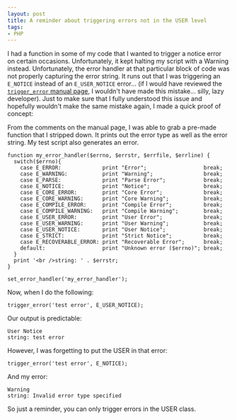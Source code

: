 ```yaml
---
layout: post
title: A reminder about triggering errors not in the USER level
tags:
- PHP
---
```

I had a function in some of my code that I wanted to trigger a notice error on certain occasions.  Unfortunately, it kept halting my script with a Warning instead.  Unfortunately, the error handler at that particular block of code was not properly capturing the error string.  It runs out that I was triggering an `E_NOTICE` instead of an `E_USER_NOTICE` error... (if I would have reviewed the [`trigger_error` manual page](http://us2.php.net/trigger_error), I wouldn't have made this mistake... silly, lazy developer).  Just to make sure that I fully understood this issue and hopefully wouldn't make the same mistake again, I made a quick proof of concept:

From the comments on the manual page, I was able to grab a pre-made function that I stripped down.  It prints out the error type as well as the error string.  My test script also generates an error.

```php?start_inline=1
function my_error_handler($errno, $errstr, $errfile, $errline) {
  switch($errno){
    case E_ERROR:             print "Error";                  break;
    case E_WARNING:           print "Warning";                break;
    case E_PARSE:             print "Parse Error";            break;
    case E_NOTICE:            print "Notice";                 break;
    case E_CORE_ERROR:        print "Core Error";             break;
    case E_CORE_WARNING:      print "Core Warning";           break;
    case E_COMPILE_ERROR:     print "Compile Error";          break;
    case E_COMPILE_WARNING:   print "Compile Warning";        break;
    case E_USER_ERROR:        print "User Error";             break;
    case E_USER_WARNING:      print "User Warning";           break;
    case E_USER_NOTICE:       print "User Notice";            break;
    case E_STRICT:            print "Strict Notice";          break;
    case E_RECOVERABLE_ERROR: print "Recoverable Error";      break;
    default:                  print "Unknown error ($errno)"; break;
  }
  print '<br />string: ' . $errstr;
}
 
set_error_handler('my_error_handler');
```

Now, when I do the following:

```php?start_inline=1
trigger_error('test error', E_USER_NOTICE);
```

Our output is predictable:
    
    User Notice
    string: test error

However, I was forgetting to put the USER in that error:

```php?start_inline=1
trigger_error('test error', E_NOTICE);
```

And my error:

    Warning
    string: Invalid error type specified

So just a reminder, you can only trigger errors in the USER class.
